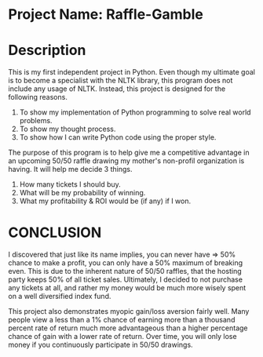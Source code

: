 # Project Name: Raffle-Gamble

# Description 
This is my first independent project in Python. Even though my ultimate goal is to become a specialist with the NLTK library, this program does not include any usage of NLTK. Instead, this project is designed for the following reasons. 
1) To show my implementation of Python programming to solve real world problems. 
2) To show my thought process. 
3) To show how I can write Python code using the proper style. 

The purpose of this program is to help give me a competitive advantage in an upcoming 50/50 raffle drawing my mother's non-profil organization is having. It will help me decide 3 things.
1) How many tickets I should buy. 
2) What will be my probability of winning. 
3) What my profitability & ROI would be (if any) if I won. 


# CONCLUSION
I discovered that just like its name implies, you can never have => 50% chance to make a profit, you can only have a 50% maximum of breaking even. This is due to the inherent nature of 50/50 raffles, that the hosting party keeps 50% of all ticket sales. Ultimately, I decided to not purchase any tickets at all, and rather my money would be much more wisely spent on a well diversified index fund. 

This project also demonstrates myopic gain/loss aversion fairly well. Many people view a less than a 1% chance of earning more than a thousand percent rate of return much more advantageous than a higher percentage chance of gain with a lower rate of return. Over time, you will only lose money if you continuously participate in 50/50 drawings. 
